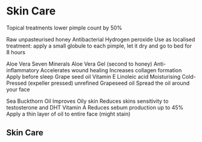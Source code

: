 # Skin Care
Topical treatments lower pimple count by 50%

Raw unpasteurised honey
Antibacterial
Hydrogen peroxide
Use as localised treatment: apply a small globule to each pimple, let it dry and go to bed for 8 hours

Aloe Vera
Seven Minerals Aloe Vera Gel (second to honey)
Anti-inflammatory
Accelerates wound healing
Increases collagen formation
Apply before sleep
Grape seed oil
Vitamin E
Linoleic acid
Moisturising
Cold-Pressed (expeller pressed) unrefined Grapeseed oil
Spread the oil around your face

Sea Buckthorn Oil
Improves Oily skin
Reduces skins sensitivity to testosterone and DHT
Vitamin A
Reduces sebum production up to 45%
Apply a thin layer of oil to entire face (might stain)
## Skin Care
